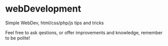# webDevelopment
Simple WebDev, html/css/php/js tips and tricks

Feel free to ask qestions, or offer improvements and knowledge, remember to be polite!
